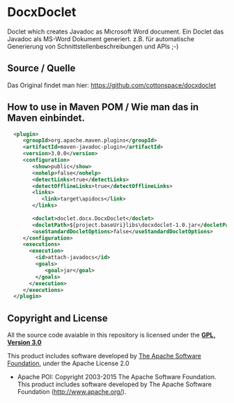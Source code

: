 # DocxDoclet
Doclet which creates Javadoc as Microsoft Word document.
Ein Doclet das Javadoc als MS-Word Dokument generiert. z.B. für automatische Generierung von Schnittstellenbeschreibungen und APIs ;-) 

## Source / Quelle

Das Original findet man hier: https://github.com/cottonspace/docxdoclet

## How to use in Maven POM / Wie man das in Maven einbindet.

```xml
  <plugin>
     <groupId>org.apache.maven.plugins</groupId>
     <artifactId>maven-javadoc-plugin</artifactId>
     <version>3.0.0</version>
     <configuration>
        <show>public</show>
        <nohelp>false</nohelp>
        <detectLinks>true</detectLinks>
        <detectOfflineLinks>true</detectOfflineLinks>
        <links>   
           <link>target\apidocs</link>
        </links>
               
        <doclet>doclet.docx.DocxDoclet</doclet>
        <docletPath>${project.baseUri}libs\docxdoclet-1.0.jar</docletPath>
        <useStandardDocletOptions>false</useStandardDocletOptions>
     </configuration>
     <executions>
       <execution>
         <id>attach-javadocs</id>
         <goals>
            <goal>jar</goal>
         </goals>
       </execution>
     </executions>
  </plugin>
```

## Copyright and License
All the source code avaiable in this repository is licensed under the **[GPL, Version 3.0](http://www.gnu.org/licenses)**

This product includes software developed by [The Apache Software Foundation](http://www.apache.org/), under the Apache License 2.0
* Apache POI: Copyright 2003-2015 The Apache Software Foundation. This product includes software developed by
The Apache Software Foundation (http://www.apache.org/).
